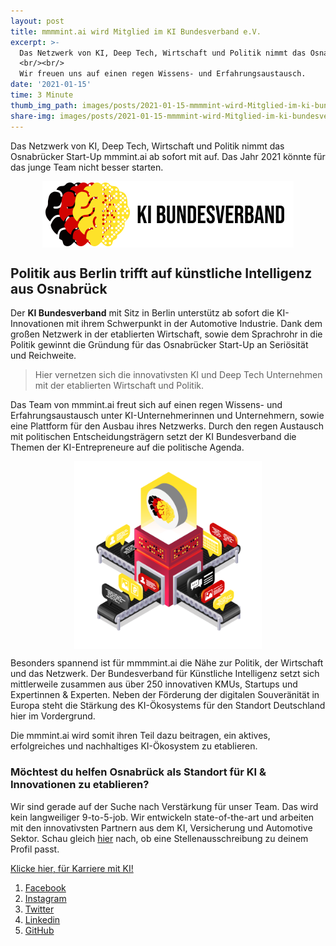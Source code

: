 ```yaml
---
layout: post
title: mmmmint.ai wird Mitglied im KI Bundesverband e.V.
excerpt: >-
  Das Netzwerk von KI, Deep Tech, Wirtschaft und Politik nimmt das Osnabrücker Start-Up mmmint.ai ab sofort mit auf. Das Jahr 2021 könnte für das junge Team nicht besser starten.
  <br/><br/>
  Wir freuen uns auf einen regen Wissens- und Erfahrungsaustausch.
date: '2021-01-15'
time: 3 Minute
thumb_img_path: images/posts/2021-01-15-mmmmint-wird-Mitglied-im-ki-bundesverband/Hero.png
share-img: images/posts/2021-01-15-mmmmint-wird-Mitglied-im-ki-bundesverband/Hero.png
---
```


Das Netzwerk von KI, Deep Tech, Wirtschaft und Politik nimmt das Osnabrücker Start-Up mmmint.ai ab sofort mit auf. Das Jahr 2021 könnte für das junge Team nicht besser starten.

[<img src="/images/Ki_Verband_Logo_klein.png" alt="logo ki bundesverband" style="margin: auto;  display: block;" />](https://ki-verband.de/)

## Politik aus Berlin trifft auf künstliche Intelligenz aus Osnabrück

Der <strong>KI Bundesverband</strong> mit Sitz in Berlin unterstütz ab sofort die KI-Innovationen mit ihrem Schwerpunkt in der Automotive Industrie. Dank dem großen Netzwerk in der etablierten Wirtschaft, sowie dem Sprachrohr in die Politik gewinnt die Gründung für das Osnabrücker Start-Up an Seriösität und Reichweite.

> Hier vernetzen sich die innovativsten KI und Deep Tech Unternehmen mit der etablierten Wirtschaft und Politik.

Das Team von mmmint.ai freut sich auf einen regen Wissens- und Erfahrungsaustausch unter KI-Unternehmerinnen und Unternehmern, sowie eine Plattform für den Ausbau ihres Netzwerks. Durch den regen Austausch mit politischen Entscheidungsträgern setzt der KI Bundesverband die Themen der KI-Entrepreneure auf die politische Agenda.

[<img src="/images/posts/2021-01-15-mmmmint-wird-Mitglied-im-ki-bundesverband/Hero.png" alt="logo ki bundesverband" style="height: 300px; margin: auto;  display: block;" />](https://ki-verband.de/)

Besonders spannend ist für mmmmint.ai die Nähe zur Politik, der Wirtschaft und das Netzwerk. Der Bundesverband für Künstliche Intelligenz setzt sich mittlerweile zusammen aus über 250 innovativen KMUs, Startups und Expertinnen & Experten. Neben der Förderung der digitalen Souveränität in Europa steht die Stärkung des KI-Ökosystems für den Standort Deutschland hier im Vordergrund.

Die mmmint.ai wird somit ihren Teil dazu beitragen, ein aktives, erfolgreiches und nachhaltiges KI-Ökosystem zu etablieren.

### Möchtest du helfen Osnabrück als Standort für KI & Innovationen zu etablieren?

Wir sind gerade auf der Suche nach Verstärkung für unser Team. Das wird kein langweiliger 9-to-5-job. Wir entwickeln state-of-the-art und arbeiten mit den innovativsten Partnern aus dem KI, Versicherung und Automotive Sektor. Schau gleich [hier](/career) nach, ob eine Stellenausschreibung zu deinem Profil passt.

<a href="/career" class="button">Klicke hier, für Karriere mit KI!</a>

1. [Facebook](https://www.facebook.com/mmmintai/)
2. [Instagram](https://instagram.com/mmmint.ai)
3. [Twitter](https://twitter.com/mmmint_ai)
4. [Linkedin](https://linkedin.com/company/mmmint-ai/)
5. [GitHub](https://github.com/mmmint-ai)
